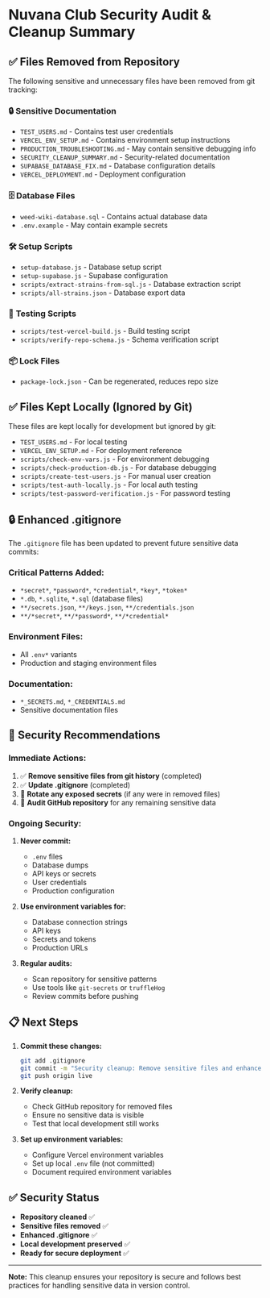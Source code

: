 # Nuvana Club Security Audit & Cleanup Summary

## ✅ **Files Removed from Repository**

The following sensitive and unnecessary files have been removed from git tracking:

### 🔒 **Sensitive Documentation**
- `TEST_USERS.md` - Contains test user credentials
- `VERCEL_ENV_SETUP.md` - Contains environment setup instructions
- `PRODUCTION_TROUBLESHOOTING.md` - May contain sensitive debugging info
- `SECURITY_CLEANUP_SUMMARY.md` - Security-related documentation
- `SUPABASE_DATABASE_FIX.md` - Database configuration details
- `VERCEL_DEPLOYMENT.md` - Deployment configuration

### 🗄️ **Database Files**
- `weed-wiki-database.sql` - Contains actual database data
- `.env.example` - May contain example secrets

### 🛠️ **Setup Scripts**
- `setup-database.js` - Database setup script
- `setup-supabase.js` - Supabase configuration
- `scripts/extract-strains-from-sql.js` - Database extraction script
- `scripts/all-strains.json` - Database export data

### 🧪 **Testing Scripts**
- `scripts/test-vercel-build.js` - Build testing script
- `scripts/verify-repo-schema.js` - Schema verification script

### 📦 **Lock Files**
- `package-lock.json` - Can be regenerated, reduces repo size

## ✅ **Files Kept Locally (Ignored by Git)**

These files are kept locally for development but ignored by git:

- `TEST_USERS.md` - For local testing
- `VERCEL_ENV_SETUP.md` - For deployment reference
- `scripts/check-env-vars.js` - For environment debugging
- `scripts/check-production-db.js` - For database debugging
- `scripts/create-test-users.js` - For manual user creation
- `scripts/test-auth-locally.js` - For local auth testing
- `scripts/test-password-verification.js` - For password testing

## 🔒 **Enhanced .gitignore**

The `.gitignore` file has been updated to prevent future sensitive data commits:

### **Critical Patterns Added:**
- `*secret*`, `*password*`, `*credential*`, `*key*`, `*token*`
- `*.db`, `*.sqlite`, `*.sql` (database files)
- `**/secrets.json`, `**/keys.json`, `**/credentials.json`
- `**/*secret*`, `**/*password*`, `**/*credential*`

### **Environment Files:**
- All `.env*` variants
- Production and staging environment files

### **Documentation:**
- `*_SECRETS.md`, `*_CREDENTIALS.md`
- Sensitive documentation files

## 🚨 **Security Recommendations**

### **Immediate Actions:**
1. ✅ **Remove sensitive files from git history** (completed)
2. ✅ **Update .gitignore** (completed)
3. 🔄 **Rotate any exposed secrets** (if any were in removed files)
4. 🔄 **Audit GitHub repository** for any remaining sensitive data

### **Ongoing Security:**
1. **Never commit:**
   - `.env` files
   - Database dumps
   - API keys or secrets
   - User credentials
   - Production configuration

2. **Use environment variables for:**
   - Database connection strings
   - API keys
   - Secrets and tokens
   - Production URLs

3. **Regular audits:**
   - Scan repository for sensitive patterns
   - Use tools like `git-secrets` or `truffleHog`
   - Review commits before pushing

## 📋 **Next Steps**

1. **Commit these changes:**
   ```bash
   git add .gitignore
   git commit -m "Security cleanup: Remove sensitive files and enhance .gitignore"
   git push origin live
   ```

2. **Verify cleanup:**
   - Check GitHub repository for removed files
   - Ensure no sensitive data is visible
   - Test that local development still works

3. **Set up environment variables:**
   - Configure Vercel environment variables
   - Set up local `.env` file (not committed)
   - Document required environment variables

## ✅ **Security Status**

- **Repository cleaned** ✅
- **Sensitive files removed** ✅
- **Enhanced .gitignore** ✅
- **Local development preserved** ✅
- **Ready for secure deployment** ✅

---

**Note:** This cleanup ensures your repository is secure and follows best practices for handling sensitive data in version control.
